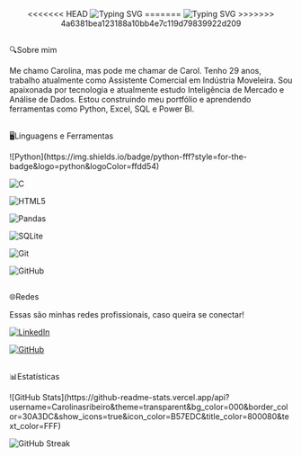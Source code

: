 
<p align="center">
<<<<<<< HEAD
  <img src="https://readme-typing-svg.demolab.com?font=Fira+Code&size=20&pause=1500&color=C8A2C8&center=true&vCenter=true&width=600&lines=Oi%2C+pessoal!;Sou+a+Carol+e+estou+iniciando+na+área+de+Dados;Bem-vindos+à+minha+conta+GitHub." alt="Typing SVG" />
=======
  <img src="https://readme-typing-svg.demolab.com?font=Fira+Code&size=20&pause=1500&color=C8A2C8&center=true&vCenter=true&width=600&lines=Oi%2C+pessoal!;Sou+a+Carol+e+estou+iniciando+na+área+de+Dados;Bem-vindos+ao+meu+perfil+GitHub." alt="Typing SVG" />
>>>>>>> 4a6381bea123188a10bb4e7c119d79839922d209
</p>


## <p align="center">
🔍Sobre mim
</p>
Me chamo Carolina, mas pode me chamar de Carol.
Tenho 29 anos, trabalho atualmente como Assistente Comercial em Indústria Moveleira.
Sou apaixonada por tecnologia e atualmente estudo Inteligência de Mercado e Análise de Dados. Estou construindo meu portfólio e aprendendo ferramentas como Python, Excel, SQL e Power BI.

## <p align="center">
🖥️Linguagens e Ferramentas
</p>
![Python](https://img.shields.io/badge/python-fff?style=for-the-badge&logo=python&logoColor=ffdd54) 

![C](https://img.shields.io/badge/C-fff?style=for-the-badge&logo=c&logoColor=purple)

![HTML5](https://img.shields.io/badge/HTML5-fff?style=for-the-badge&logo=html5&logoColor=)

![Pandas](https://img.shields.io/badge/pandas-fff?style=for-the-badge&logo=pandas&logoColor=ffdd54) 

![SQLite](https://img.shields.io/badge/SQLite-white?style=for-the-badge&logo=sqlite&logoColor=07405E)

![Git](https://img.shields.io/badge/GIT-white?style=for-the-badge&logo=git&logoColor=)

![GitHub](https://img.shields.io/badge/GITHUB-white?style=for-the-badge&logo=github&logoColor=purple)

## <p align="center">
🌐Redes 
</p>
Essas são minhas redes profissionais, caso queira se conectar!

[![LinkedIn](https://img.shields.io/badge/LinkedIn-Carolina-800080?style=for-the-badge&logo=linkedin&logoColor=white)](https://www.linkedin.com/in/carolina-s-ribeiro-32269b259/)

[![GitHub](https://img.shields.io/badge/GitHub-Carolina-B57EDC?style=for-the-badge&logo=linkedin&logoColor=white)](https://github.com/Carolinasribeiro)

## <p align="center">
📊Estatísticas
</p>
![GitHub Stats](https://github-readme-stats.vercel.app/api?username=Carolinasribeiro&theme=transparent&bg_color=000&border_color=30A3DC&show_icons=true&icon_color=B57EDC&title_color=800080&text_color=FFF)

![GitHub Streak](https://github-readme-streak-stats.herokuapp.com/?user=Carolinasribeiro&theme=transparent&background=000&ring=800080&currStreakLabel=B57EDC)

